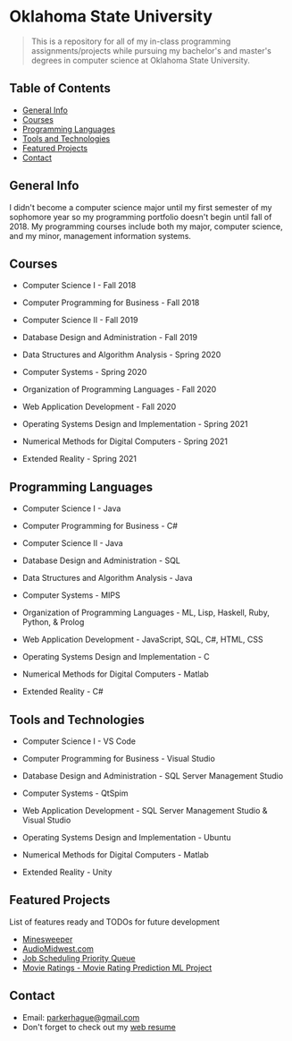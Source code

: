 # Oklahoma State University
> This is a repository for all of my in-class programming assignments/projects while pursuing my bachelor's and master's degrees in computer science at Oklahoma State University.


## Table of Contents
* [General Info](#general-Info)
* [Courses](#Courses)
* [Programming Languages](#Programming-Languages)
* [Tools and Technologies](#Tools-and-Technologies)
* [Featured Projects](#Featured-Projects)
* [Contact](#Contact)


## General Info
I didn't become a computer science major until my first semester of my sophomore year so my programming portfolio doesn't begin until fall of 2018. My programming courses include both my major, computer science, and my minor, management information systems.


## Courses
- Computer Science I - Fall 2018

- Computer Programming for Business - Fall 2018

- Computer Science II - Fall 2019

- Database Design and Administration - Fall 2019

- Data Structures and Algorithm Analysis - Spring 2020

- Computer Systems - Spring 2020

- Organization of Programming Languages - Fall 2020

- Web Application Development - Fall 2020

- Operating Systems Design and Implementation - Spring 2021

- Numerical Methods for Digital Computers - Spring 2021

- Extended Reality - Spring 2021


## Programming Languages
- Computer Science I - Java

- Computer Programming for Business - C#

- Computer Science II - Java

- Database Design and Administration - SQL

- Data Structures and Algorithm Analysis - Java

- Computer Systems - MIPS

- Organization of Programming Languages - ML, Lisp, Haskell, Ruby, Python, & Prolog

- Web Application Development - JavaScript, SQL, C#, HTML, CSS

- Operating Systems Design and Implementation - C

- Numerical Methods for Digital Computers - Matlab

- Extended Reality - C#


## Tools and Technologies
- Computer Science I - VS Code

- Computer Programming for Business - Visual Studio

- Database Design and Administration - SQL Server Management Studio

- Computer Systems - QtSpim

- Web Application Development - SQL Server Management Studio & Visual Studio

- Operating Systems Design and Implementation - Ubuntu

- Numerical Methods for Digital Computers - Matlab

- Extended Reality - Unity


## Featured Projects
List of features ready and TODOs for future development
* [Minesweeper](https://github.com/ParkerH98/OklahomaStateUniversity/tree/master/CS2133_ComputerScienceII/assignment_5_Parker_Hague)
* [AudioMidwest.com]()
* [Job Scheduling Priority Queue](https://github.com/ParkerH98/OklahomaStateUniversity/tree/master/CS3353_DataStructures/pgm2)
* [Movie Ratings - Movie Rating Prediction ML Project](https://github.com/ParkerH98/MovieRatings)


## Contact
- Email: parkerhague@gmail.com
- Don't forget to check out my [web resume](https://www.parkerhague.com)
